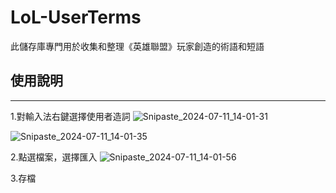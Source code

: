 # LoL-UserTerms
此儲存庫專門用於收集和整理《英雄聯盟》玩家創造的術語和短語

## 使用說明
---

1.對輸入法右鍵選擇使用者造詞
![Snipaste_2024-07-11_14-01-31](https://github.com/aa846301/LoL-UserTerms/assets/6349108/09d4610e-99e1-42c5-8932-f1b2011f7ad6)

![Snipaste_2024-07-11_14-01-35](https://github.com/aa846301/LoL-UserTerms/assets/6349108/d2dd7a0f-3042-458b-a681-31be9b7604d9)


2.點選檔案，選擇匯入
![Snipaste_2024-07-11_14-01-56](https://github.com/aa846301/LoL-UserTerms/assets/6349108/1a7ff07d-4bbf-432e-8a0e-1cf35d8a2d4b)


3.存檔

